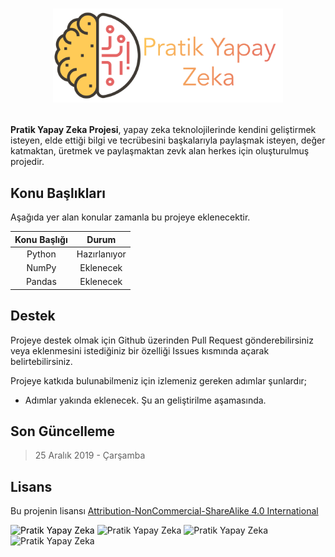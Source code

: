 # <p align="middle" > <img src="https://raw.githubusercontent.com/mrabdullahsahin/pratik-yapay-zeka/master/sources/assets/images/logo.png" height=150 alt="Pratik Yapay Zeka"/> </p>

**Pratik Yapay Zeka Projesi**, yapay zeka teknolojilerinde kendini geliştirmek isteyen, elde ettiği bilgi ve tecrübesini başkalarıyla paylaşmak isteyen, değer katmaktan, üretmek ve paylaşmaktan zevk alan herkes için oluşturulmuş projedir.

## Konu Başlıkları

Aşağıda yer alan konular zamanla bu projeye eklenecektir.

| Konu Başlığı 	|     Durum    	|
|:------------:	|:------------:	|
|    Python    	| Hazırlanıyor 	|
|     NumPy    	|   Eklenecek  	|
|    Pandas    	|   Eklenecek  	|

## Destek

Projeye destek olmak için Github üzerinden Pull Request gönderebilirsiniz veya eklenmesini istediğiniz bir özelliği Issues kısmında açarak belirtebilirsiniz.

Projeye katkıda bulunabilmeniz için izlemeniz gereken adımlar şunlardır;

- Adımlar yakında eklenecek. Şu an geliştirilme aşamasında.

## Son Güncelleme

> 25 Aralık 2019 - Çarşamba

## Lisans

Bu projenin lisansı <a href="https://creativecommons.org/licenses/by-nc-sa/4.0/legalcode" target="_blank">Attribution-NonCommercial-ShareAlike 4.0 International</a>

<p align="left"> <img src="https://mirrors.creativecommons.org/presskit/icons/cc.png" height=35 alt="Pratik Yapay Zeka" style="color:black;"/> 
<img src="https://mirrors.creativecommons.org/presskit/icons/by.png" height=35 alt="Pratik Yapay Zeka"/>
<img src="https://mirrors.creativecommons.org/presskit/icons/nc.png" height=35 alt="Pratik Yapay Zeka"/>
<img src="https://mirrors.creativecommons.org/presskit/icons/sa.png" height=35 alt="Pratik Yapay Zeka"/>
</p> 